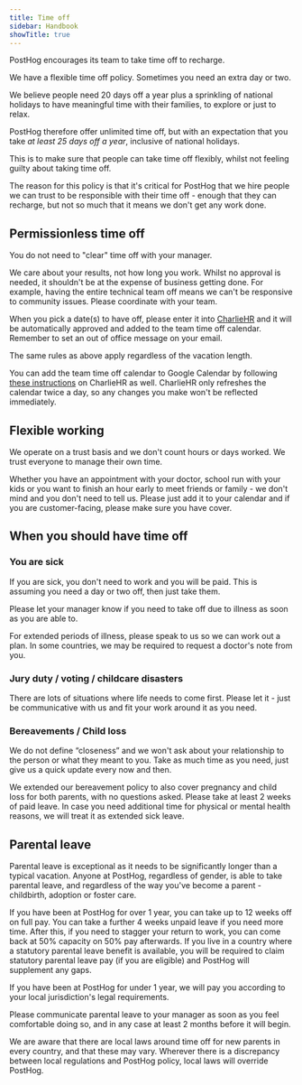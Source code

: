 ```yaml
---
title: Time off
sidebar: Handbook
showTitle: true
---
```


PostHog encourages its team to take time off to recharge.

We have a flexible time off policy. Sometimes you need an extra day or two.

We believe people need 20 days off a year plus a sprinkling of national holidays to have meaningful time with their families, to explore or just to relax.

PostHog therefore offer unlimited time off, but with an expectation that you take _at least 25 days off a year_, inclusive of national holidays.

This is to make sure that people can take time off flexibly, whilst not feeling guilty about taking time off.

The reason for this policy is that it's critical for PostHog that we hire people we can trust to be responsible with their time off - enough that they can recharge, but not so much that it means we don't get any work done.

## Permissionless time off

You do not need to "clear" time off with your manager.

We care about your results, not how long you work. Whilst no approval is needed, it shouldn't be at the expense of business getting done. For example, having the entire technical team off means we can't be responsive to community issues. Please coordinate with your team.

When you pick a date(s) to have off, please enter it into [CharlieHR](https://posthog.charliehr.com/) and it will be automatically approved and added to the team time off calendar. Remember to set an out of office message on your email.

The same rules as above apply regardless of the vacation length.

You can add the team time off calendar to Google Calendar by following [these instructions](https://intercom.help/charliehr/en/articles/839648-importing-your-time-off-calendar-to-google-calendar) on CharlieHR as well. CharlieHR only refreshes the calendar twice a day, so any changes you make won't be reflected immediately.

## Flexible working

We operate on a trust basis and we don't count hours or days worked. We trust everyone to manage their own time. 

Whether you have an appointment with your doctor, school run with your kids or you want to finish an hour early to meet friends or family - we don't mind and you don't need to tell us. Please just add it to your calendar and if you are customer-facing, please make sure you have cover. 

## When you should have time off

### You are sick

If you are sick, you don't need to work and you will be paid. This is assuming you need a day or two off, then just take them.

Please let your manager know if you need to take off due to illness as soon as you are able to.

For extended periods of illness, please speak to us so we can work out a plan. In some countries, we may be required to request a doctor's note from you. 

### Jury duty / voting / childcare disasters

There are lots of situations where life needs to come first. Please let it - just be communicative with us and fit your work around it as you need.

### Bereavements / Child loss 

We do not define “closeness” and we won't ask about your relationship to the person or what they meant to you. Take as much time as you need, just give us a quick update every now and then. 

We extended our bereavement policy to also cover pregnancy and child loss for both parents, with no questions asked. Please take at least 2 weeks of paid leave. In case you need additional time for physical or mental health reasons, we will treat it as extended sick leave.

## Parental leave

Parental leave is exceptional as it needs to be significantly longer than a typical vacation. Anyone at PostHog, regardless of gender, is able to take parental leave, and regardless of the way you've become a parent - childbirth, adoption or foster care. 

If you have been at PostHog for over 1 year, you can take up to 12 weeks off on full pay. You can take a further 4 weeks unpaid leave if you need more time. After this, if you need to stagger your return to work, you can come back at 50% capacity on 50% pay afterwards. If you live in a country where a statutory parental leave benefit is available, you will be required to claim statutory parental leave pay (if you are eligible) and PostHog will supplement any gaps.

If you have been at PostHog for under 1 year, we will pay you according to your local jurisdiction's legal requirements.

Please communicate parental leave to your manager as soon as you feel comfortable doing so, and in any case at least 2 months before it will begin.

We are aware that there are local laws around time off for new parents in every country, and that these may vary. Wherever there is a discrepancy between local regulations and PostHog policy, local laws will override PostHog.
